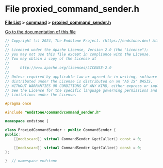 

# File proxied\_command\_sender.h

[**File List**](files.md) **>** [**command**](dir_5c7b2dbfabcd1115569d1e20a260545c.md) **>** [**proxied\_command\_sender.h**](proxied__command__sender_8h.md)

[Go to the documentation of this file](proxied__command__sender_8h.md)


```C++
// Copyright (c) 2024, The Endstone Project. (https://endstone.dev) All Rights Reserved.
//
// Licensed under the Apache License, Version 2.0 (the "License");
// you may not use this file except in compliance with the License.
// You may obtain a copy of the License at
//
//     http://www.apache.org/licenses/LICENSE-2.0
//
// Unless required by applicable law or agreed to in writing, software
// distributed under the License is distributed on an "AS IS" BASIS,
// WITHOUT WARRANTIES OR CONDITIONS OF ANY KIND, either express or implied.
// See the License for the specific language governing permissions and
// limitations under the License.

#pragma once

#include "endstone/command/command_sender.h"

namespace endstone {

class ProxiedCommandSender : public CommandSender {
public:
    [[nodiscard]] virtual CommandSender &getCaller() const = 0;

    [[nodiscard]] virtual CommandSender &getCallee() const = 0;
};

}  // namespace endstone
```


